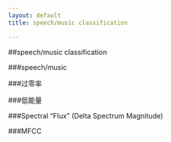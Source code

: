 ```yaml
---
layout: default
title: speech/music classification

---
```


##speech/music classification

###speech/music

###过零率

###低能量

###Spectral “Flux” (Delta Spectrum Magnitude)

###MFCC
